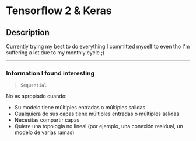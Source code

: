 # Tensorflow 2 & Keras


## Description

Currently trying my best to do everything I committed myself to even tho I'm suffering a lot due to my monthly cycle ;)

---

### Information I found interesting

> `Sequential`

No es apropiado cuando:
- Su modelo tiene múltiples entradas o múltiples salidas
- Cualquiera de sus capas tiene múltiples entradas o múltiples salidas
- Necesitas compartir capas
- Quiere una topología no lineal (por ejemplo, una conexión residual, un modelo de varias ramas)

